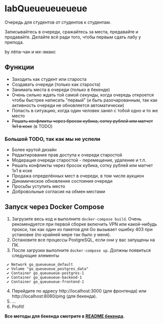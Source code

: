 # labQueueueueueue

Очередь для студентов от студентов к студентам. 

Записывайтесь в очереди, сражайтесь за места, предавайте и продавайте. 
Делайте всё ради того, чтобы первым сдать лабу у препода.

by лёпа-чан и мх-эмакс

## Функции

- Заходить как студент или староста
- Создавать очереди (только как староста)
- Занимать места в очереди (только в бекенде)
- Очень сильно ждать той самой секунды, когда очередь откроется чтобы быстрее написать "первый" (и быть разочарованным, так как активность очереди не обновляется автоматически)
- Попасть в ситуацию, когда один человек занял с тобой одно и то же место
- ~~Решать конфликты через бросок кубика, сотку рублей или матчет 1х1 в кске~~ (в TODO)

### Большой TODO, так как мы не успели

- Более крутой дизайн
- Редактирование прав доступа к очереди старостой
- Модерация очереди старостой - перемещение, удаление и т.п.
- Решать конфликты через бросок кубика, сотку рублей или матчет 1х1 в кске
- Продажа определённых мест в очереди, в том числе аукцион
- Динамическое обновление состояния очереди
- Просьбы уступить место
- Добровольные согласия на обмен местами


## Запуск через Docker Compose

1. Загрузите весь код и выполните `docker-compose build`. 
Очень рекомендуется при первой сборке включить VPN или какой-нибудь прокси, так как один из пакетов для Go вызывает ошибку 403 при установке (по крайней мере так было у меня).
2. Остановите все процессы PostgreSQL, если они у вас запущены на ПК.
3. После загрузки выполните `docker-compose up`. Должны появиться следующие элементы
```
 ✔ Network go_queueueue_default
 ✔ Volume "go_queueueue_postgres_data"
 ✔ Container go_queueueue-postgres-1
 ✔ Container go_queueueue-backend-1
 ✔ Container go_queueueue-frontend-1
 ```
4. Перейдите по адресу http://localhost:3000 (для фронтенда) или http://localhost:8080/ping (для бекенда).
5. ...
6. Profit!

**Все методы для бекенда смотрите в [README бекенда](backend/README.md).**
